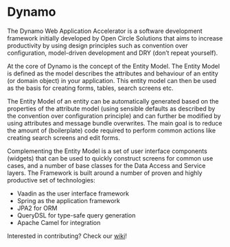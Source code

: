 # Dynamo
The Dynamo Web Application Accelerator is a software development framework initially developed by Open Circle Solutions that aims to increase productivity by using design principles such as convention over configuration, model-driven development and DRY (don’t repeat yourself).

At the core of Dynamo is the concept of the Entity Model. The Entity Model is defined as the model describes the attributes and behaviour of an entity (or domain object) in your application. This entity model can then be used as the basis for creating forms, tables, search screens etc. 

The Entity Model of an entity can be automatically generated based on the properties of the attribute model (using sensible defaults as described by the convention over configuration principle) and can further be modified by using attributes and message bundle overwrites. The main goal is to reduce the amount of (boilerplate) code required to perform common actions like creating search screens and edit forms.

Complementing the Entity Model is a set of user interface components (widgets) that can be used to quickly construct screens for common use cases, and a number of base classes for the Data Access and Service layers. 
The  Framework is built around a number of proven and highly productive set of technologies:
*	Vaadin as the user interface framework
*	Spring as the application framework
*	JPA2 for ORM
*	QueryDSL for type-safe query generation
*	Apache Camel for integration

Interested in contributing? Check our [wiki](https://github.com/opencirclesolutions/dynamo/wiki)!
